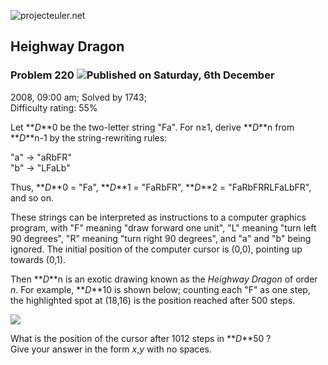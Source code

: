 ![projecteuler.net](images/print_page_logo.png)

## Heighway Dragon

### Problem 220 ![](images/icon_info.png)Published on Saturday, 6th December
2008, 09:00 am; Solved by 1743;  
Difficulty rating: 55%

Let **_D_**0 be the two-letter string "Fa". For n≥1, derive **_D_**n from
**_D_**n-1 by the string-rewriting rules:

"a" → "aRbFR"  
"b" → "LFaLb"

Thus, **_D_**0 = "Fa", **_D_**1 = "FaRbFR", **_D_**2 = "FaRbFRRLFaLbFR", and
so on.

These strings can be interpreted as instructions to a computer graphics
program, with "F" meaning "draw forward one unit", "L" meaning "turn left 90
degrees", "R" meaning "turn right 90 degrees", and "a" and "b" being ignored.
The initial position of the computer cursor is (0,0), pointing up towards
(0,1).

Then **_D_**n is an exotic drawing known as the _Heighway Dragon_ of order
_n_. For example, **_D_**10 is shown below; counting each "F" as one step, the
highlighted spot at (18,16) is the position reached after 500 steps.

![](project/images/p220.gif)

What is the position of the cursor after 1012 steps in **_D_**50 ?  
Give your answer in the form _x_,_y_ with no spaces.

  
  

